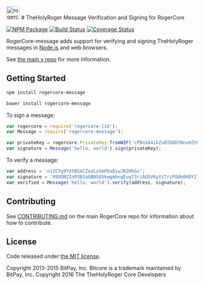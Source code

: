 <img src="http://bitcore.io/css/images/module-message.png" alt="rogercore message" height="35">
# TheHolyRoger Message Verification and Signing for RogerCore


[![NPM Package](https://img.shields.io/npm/v/rogercore-message.svg?style=flat-square)](https://www.npmjs.org/package/rogercore-message)
[![Build Status](https://img.shields.io/travis/rogercore/rogercore-message.svg?branch=master&style=flat-square)](https://travis-ci.org/rogercore/rogercore-message)
[![Coverage Status](https://img.shields.io/coveralls/rogercore/rogercore-message.svg?style=flat-square)](https://coveralls.io/r/rogercore/rogercore-message?branch=master)

RogerCore-message adds support for verifying and signing TheHolyRoger messages in [Node.js](http://nodejs.org/) and web browsers.

See [the main v repo](https://github.com/RogerCore/RogerCore) for more information.

## Getting Started

```sh
npm install rogercore-message
```

```sh
bower install rogercore-message
```

To sign a message:

```javascript
var rogercore = require('rogercore-lib');
var Message = require('rogercore-message');

var privateKey = rogercore.PrivateKey.fromWIF('cPBn5A4ikZvBTQ8D7NnvHZYCAxzDZ5Z2TSGW2LkyPiLxqYaJPBW4');
var signature = Message('hello, world').sign(privateKey);
```

To verify a message:

```javascript
var address = 'n1ZCYg9YXtB5XCZazLxSmPDa8iwJRZHhGx';
var signature = 'H9XORZInM3B3a8BNS65kwgmbnqEuq73rjAQ5VKyVzTrzPOdHdHOY2lfoph5auvMgLSr7bh+nEQSG/f2kv9TnsbY=';
var verified = Message('hello, world').verify(address, signature);
```

## Contributing

See [CONTRIBUTING.md](https://github.com/RogerCore/RogerCore/blob/master/CONTRIBUTING.md) on the main RogerCore repo for information about how to contribute.

## License

Code released under [the MIT license](https://github.com/RogerCore/RogerCore/blob/master/LICENSE).

Copyright 2013-2015 BitPay, Inc. Bitcore is a trademark maintained by BitPay, Inc.
Copyright 2016 The TheHolyRoger Core Developers

